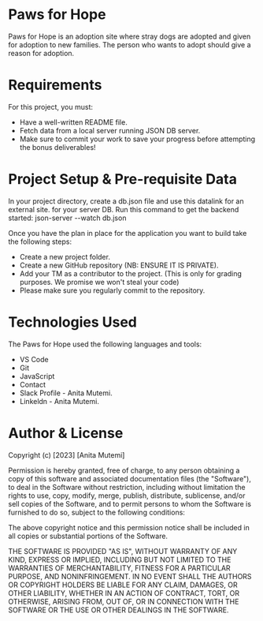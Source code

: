 # Paws for Hope
Paws for Hope is an adoption site where stray dogs are adopted and given for adoption to new families. The person who wants to adopt should give a reason for adoption.

# Requirements
For this project, you must:
- Have a well-written README file.
- Fetch data from a local server running JSON DB server.
- Make sure to commit your work to save your progress before attempting the bonus deliverables!

# Project Setup & Pre-requisite Data
In your project directory, create a db.json file and use this datalink for an external site. for your server DB.
Run this command to get the backend started: json-server --watch db.json

Once you have the plan in place for the application you want to build take the following steps:

- Create a new project folder.
- Create a new GitHub repository (NB: ENSURE IT IS PRIVATE).
- Add your TM as a contributor to the project. (This is only for grading purposes. We promise we won't steal your code)
- Please make sure you regularly commit to the repository.

# Technologies Used
The Paws for Hope used the following languages and tools:

- VS Code
- Git
- JavaScript
- Contact
- Slack Profile - Anita Mutemi.
- Linkeldn - Anita Mutemi.

# Author & License
Copyright (c) [2023] [Anita Mutemi]

Permission is hereby granted, free of charge, to any person obtaining a copy of this software and associated documentation files (the "Software"), to deal in the Software without restriction, including without limitation the rights to use, copy, modify, merge, publish, distribute, sublicense, and/or sell copies of the Software, and to permit persons to whom the Software is furnished to do so, subject to the following conditions:

The above copyright notice and this permission notice shall be included in all copies or substantial portions of the Software.

THE SOFTWARE IS PROVIDED "AS IS", WITHOUT WARRANTY OF ANY KIND, EXPRESS OR IMPLIED, INCLUDING BUT NOT LIMITED TO THE WARRANTIES OF MERCHANTABILITY, FITNESS FOR A PARTICULAR PURPOSE, AND NONINFRINGEMENT. IN NO EVENT SHALL THE AUTHORS OR COPYRIGHT HOLDERS BE LIABLE FOR ANY CLAIM, DAMAGES, OR OTHER LIABILITY, WHETHER IN AN ACTION OF CONTRACT, TORT, OR OTHERWISE, ARISING FROM, OUT OF, OR IN CONNECTION WITH THE SOFTWARE OR THE USE OR OTHER DEALINGS IN THE SOFTWARE.
